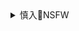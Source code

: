 <details><summary>慎入🔞NSFW</summary>

Not Safe For Work
![](https://upload.wikimedia.org/wikipedia/commons/thumb/d/d3/Biohazard_Symbol_Specification.png/210px-Biohazard_Symbol_Specification.png)

<details><summary><b>风险自理Use At Your Own Risk🈲</summary>

### gb不仅j控zg留学生言论，还胁迫他们“戴罪立功”当卧底
https://www.voachinese.com/a/china-s-secret-police-tries-to-recruit-chinese-students-in-america-20201030/5640534.html

你要戴罪立功，zg秘密jc在电话中说。
![](https://img20.itiexue.net/2056/20561423.jpg)
![](https://img20.itiexue.net/2056/20561421.jpg)
![](https://img20.itiexue.net/2056/20561418.jpg)

这三个账号再不能在这三个群里发任何声音，特别是对咱们gj，对咱们zf不利的事情，

是因为2018年ga部因经费短缺把q力下放给各省市，”2005年叛逃的前zg驻澳大利亚外交官员陈yl告诉美国之音。“现在各省市a全厅都有q派出人员赴海外z人、
![](http://1864.img.pp.sohu.com.cn/images/blog/2013/1/17/8/26/u60218469_13d09c4ddd8g2_blog.jpg)

“地方g员肯定是不管什么‘外交大局’，每做成一件事都会有重奖，所以积极性很高，”他说。

一个星期后，徐yq气急败坏地打来电话，他终于发现自己被媒体曝光，徐yq气急败坏大骂古y：“你这个人太坏了”。

后来古y听说，徐yq已经不做gb了，在当地开了一家牛肉汤店。
![](https://img20.itiexue.net/2056/20561311.jpg)

古y对美g之音说。“他们之所以不断地要x和收买在海w的人士，必定是有所收获的。如果没有收获，他们就不会这么做了。
![](https://img20.itiexue.net/2056/20561321.jpg)

</details>
</details>
